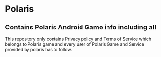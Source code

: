 # Polaris
## Contains Polaris Android Game info including all

This repository only contains Privacy policy and Terms of Service which belongs to Polaris game and every user of Polaris Game and Service provided by polaris has to follow.




